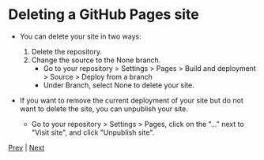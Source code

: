 # Deleting a GitHub Pages site

- You can delete your site in two ways:
  1. Delete the repository.
  2. Change the source to the None branch.
     - Go to your repository > Settings > Pages > Build and deployment > Source > Deploy from a branch
     - Under Branch, select None to delete your site.

- If you want to remove the current deployment of your site but do not want to delete the site, you can unpublish your site.
  - Go to your repository > Settings > Pages, click on the "..." next to "Visit site", and click "Unpublish site".

[Prev](Page11.md) | [Next](Page13.md)